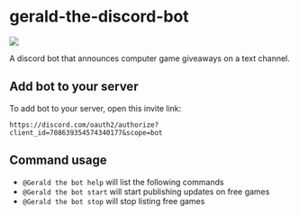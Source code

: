 # gerald-the-discord-bot

![](https://github.com/SparrowBrain/gerald-the-discord-bot/workflows/Continuous%20Integration/badge.svg)

A discord bot that announces computer game giveaways on a text channel.

## Add bot to your server

To add bot to your server, open this invite link:

`https://discord.com/oauth2/authorize?client_id=708639354574340177&scope=bot`

## Command usage

- `@Gerald the bot help` will list the following commands
- `@Gerald the bot start` will start publishing updates on free games
- `@Gerald the bot stop` will stop listing free games
